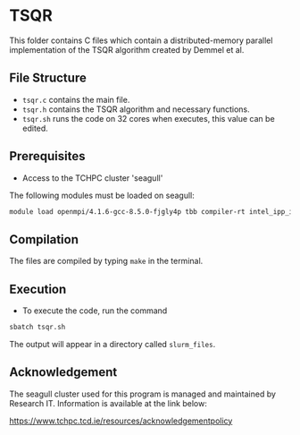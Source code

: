# TSQR

This folder contains C files which contain a distributed-memory parallel implementation of the TSQR algorithm created by Demmel et al.

## File Structure

- `tsqr.c` contains the main file.
- `tsqr.h` contains the TSQR algorithm and necessary functions.
- `tsqr.sh` runs the code on 32 cores when executes, this value can be edited.

## Prerequisites

- Access to the TCHPC cluster 'seagull'


The following modules must be loaded on seagull:

```bash
module load openmpi/4.1.6-gcc-8.5.0-fjgly4p tbb compiler-rt intel_ipp_intel64/latest mkl/2024.1
```

## Compilation
The files are compiled by typing `make` in the terminal.


## Execution
- To execute the code, run the command
```bash
sbatch tsqr.sh
```    

The output will appear in a directory called `slurm_files`.

## Acknowledgement
The seagull cluster used for this program is managed and maintained by Research IT.
Information is available at the link below:  

https://www.tchpc.tcd.ie/resources/acknowledgementpolicy